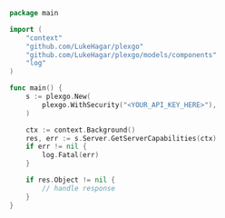 <!-- Start SDK Example Usage [usage] -->
```go
package main

import (
	"context"
	"github.com/LukeHagar/plexgo"
	"github.com/LukeHagar/plexgo/models/components"
	"log"
)

func main() {
	s := plexgo.New(
		plexgo.WithSecurity("<YOUR_API_KEY_HERE>"),
	)

	ctx := context.Background()
	res, err := s.Server.GetServerCapabilities(ctx)
	if err != nil {
		log.Fatal(err)
	}

	if res.Object != nil {
		// handle response
	}
}

```
<!-- End SDK Example Usage [usage] -->